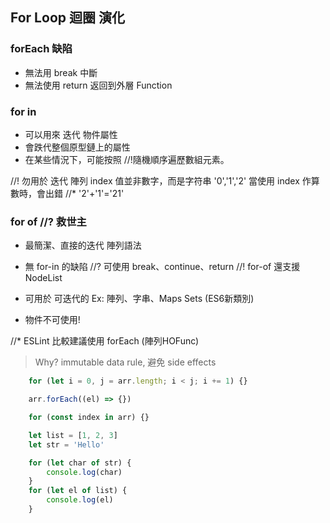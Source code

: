 ## For Loop 迴圈 演化

### forEach 缺陷
* 無法用 break 中斷
* 無法使用 return 返回到外層 Function

### for in
* 可以用來 迭代 物件屬性
* 會跌代整個原型鏈上的屬性
* 在某些情況下，可能按照  //!隨機順序遍歷數組元素。

//! 勿用於 迭代 陣列
index 值並非數字，而是字符串 '0','1','2'
當使用 index 作算數時，會出錯 //* '2'+'1'='21'

### for of //? 救世主
* 最簡潔、直接的迭代 陣列語法
* 無 for-in 的缺陷
//? 可使用 break、continue、return
//! for-of 還支援 NodeList

* 可用於 可迭代的 Ex: 陣列、字串、Maps Sets (ES6新類別)
* 物件不可使用!

//* ESLint 比較建議使用 forEach (陣列HOFunc)
> Why? immutable data rule, 避免 side effects

```js
    for (let i = 0, j = arr.length; i < j; i += 1) {}

    arr.forEach((el) => {})

    for (const index in arr) {}

    let list = [1, 2, 3]
    let str = 'Hello'

    for (let char of str) {
        console.log(char)
    }
    for (let el of list) {
        console.log(el)
    }
```